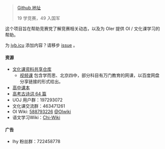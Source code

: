 > [Github 地址](https://github.com/jybicu/jyb.icu/)
> 
> 19 学竞赛，49 入国军

这个项目旨在帮助竞赛党了解竞赛相关动态，以及为 OIer 提供 OI / 文化课学习的帮助。

为 [jyb.icu](https://jyb.icu) 添加内容？请移步 [issue](https://github.com/jybicu/jyb.icu/issues/4) 。

#### 资源

* [文化课资料共享仓库](https://github.com/jybicu/whk)
  * [视频课](https://github.com/jybicu/whk/tree/master/%E8%A7%86%E9%A2%91%E8%AF%BE)
    包含学而思、北京四中，部分科目有万门教育的网课，以百度网盘分享链接的形式给出。
* [高中课本](https://github.com/ReekyStive/high-school-textbooks)
* [高考古诗词 64 篇](https://github.com/ReekyStive/poem_64)
* UOJ 用户群：197293072
* 文化课交流群：463471261
* OI Wiki: [588793226](https://jq.qq.com/?_wv=1027&k=5EfkM6K) [@OIwiki](https://t.me/OIwiki)
* 语文学习Wiki：[Chi-Wiki](https://chi.aqours.life/)

#### 广告

* lhy 粉丝群：722458778

